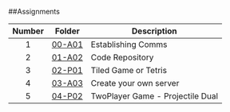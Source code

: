 ##Assignments

| Number | Folder                    | Description           |
| :----: | --------------------------| --------------------- |
|   1    | [00-A01](https://github.com/mabubakkarh/5443-2D-md/tree/main/Assignments/00-A01)                   | Establishing Comms           |
|   2    | [01-A02](https://github.com/mabubakkarh/5443-2D-md/tree/main/Assignments/01-A02)                   | Code Repository|
|   3    | [02-P01](https://github.com/mabubakkarh/5443-2D-md/tree/main/Assignments/02-P01)                   | Tiled Game or Tetris |
|   4    | [03-A03](https://github.com/mabubakkarh/5443-2D-md/tree/main/Assignments/03-A03)                   | Create your own server |
|   5    | [04-P02](https://github.com/mabubakkarh/5443-2D-md/tree/main/Assignments/04-P02)                   | TwoPlayer Game - Projectile Dual |
